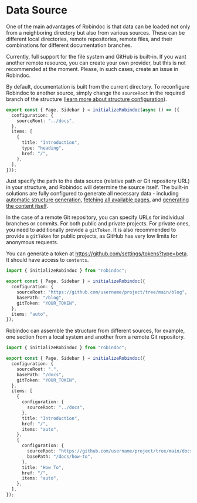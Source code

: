 # Data Source

One of the main advantages of Robindoc is that data can be loaded not only from a neighboring directory but also from various sources. These can be different local directories, remote repositories, remote files, and their combinations for different documentation branches.

Currently, full support for the file system and GitHub is built-in. If you want another remote resource, you can create your own provider, but this is not recommended at the moment. Please, in such cases, create an issue in Robindoc.

By default, documentation is built from the current directory. To reconfigure Robindoc to another source, simply change the `sourceRoot` in the required branch of the structure ([learn more about structure configuration](./configuration.md)).

```ts
export const { Page, Sidebar } = initializeRobindoc(async () => ({
  configuration: {
    sourceRoot: "../docs",
  },
  items: [
    {
      title: "Introduction",
      type: "heading",
      href: "/",
    },
  ],
}));
```

Just specify the path to the data source (relative path or Git repository URL) in your structure, and Robindoc will determine the source itself. The built-in solutions are fully configured to generate all necessary data - including [automatic structure generation](./items.md), [fetching all available pages](../customization/tools/README.md), and [generating the content itself](../getting-started/README.md).

In the case of a remote Git repository, you can specify URLs for individual branches or commits. For both public and private projects. For private ones, you need to additionally provide a `gitToken`. It is also recommended to provide a `gitToken` for public projects, as GitHub has very low limits for anonymous requests.

You can generate a token at https://github.com/settings/tokens?type=beta. It should have access to `contents`.

```ts
import { initializeRobindoc } from "robindoc";

export const { Page, Sidebar } = initializeRobindoc({
  configuration: {
    sourceRoot: "https://github.com/username/project/tree/main/blog",
    basePath: "/blog",
    gitToken: "YOUR_TOKEN",
  },
  items: "auto",
});
```

Robindoc can assemble the structure from different sources, for example, one section from a local system and another from a remote Git repository.

```ts
import { initializeRobindoc } from "robindoc";

export const { Page, Sidebar } = initializeRobindoc({
  configuration: {
    sourceRoot: ".",
    basePath: "/docs",
    gitToken: "YOUR_TOKEN",
  },
  items: [
    {
      configuration: {
        sourceRoot: "../docs",
      },
      title: "Introduction",
      href: "/",
      items: "auto",
    },
    {
      configuration: {
        sourceRoot: "https://github.com/username/project/tree/main/docs/how-to",
        basePath: "/docs/how-to",
      },
      title: "How To",
      href: "/",
      items: "auto",
    },
  ],
});
```
